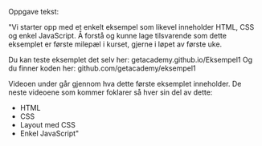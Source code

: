 Oppgave tekst:
 
"Vi starter opp med et enkelt eksempel som likevel inneholder HTML, CSS og enkel JavaScript. Å forstå og kunne lage tilsvarende som dette eksemplet er første milepæl i kurset, gjerne i løpet av første uke. 

Du kan teste eksemplet det selv her: getacademy.github.io/Eksempel1 
Og du finner koden her: github.com/getacademy/eksempel1

Videoen under går gjennom hva dette første eksemplet inneholder. De neste videoene som kommer foklarer så hver sin del av dette:

- HTML
- CSS
- Layout med CSS
- Enkel JavaScript"